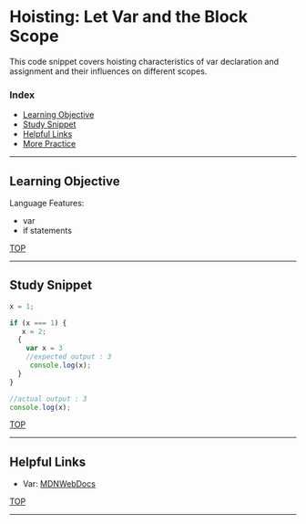 # Hoisting: Let Var and the Block Scope

This code snippet covers hoisting characteristics of var declaration and assignment and their influences on different scopes.

### Index
* [Learning Objective](#learning-objective)
* [Study Snippet](#study-snippet)
* [Helpful Links](#helpful-links)
* [More Practice](https://elewa-academy.github.io/12345-345)

___

## Learning Objective

Language Features:
* var 
* if statements

[TOP](#index)

___
 
## Study Snippet

```js
x = 1;

if (x === 1) {
   x = 2;
  {
    var x = 3
    //expected output : 3
     console.log(x);
  }
}

//actual output : 3
console.log(x);

```
[TOP](#index)

___

## Helpful Links
* Var: [MDNWebDocs](https://developer.mozilla.org/en-US/docs/Web/JavaScript/Reference/Statements/var)

[TOP](#index)



___
